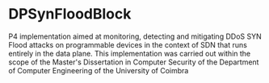 # DPSynFloodBlock

P4 implementation aimed at monitoring, detecting and mitigating DDoS SYN Flood attacks on programmable devices in the context of SDN that runs entirely in the data plane.
This implementation was carried out within the scope of the Master's Dissertation in Computer Security of the Department of Computer Engineering of the University of Coimbra
